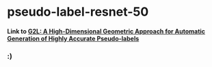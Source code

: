 # pseudo-label-resnet-50
#### Link to [G2L: A High-Dimensional Geometric Approach for Automatic Generation of Highly Accurate Pseudo-labels](https://openaccess.thecvf.com/content/ICCV2023W/LIMIT/papers/Kender_G2L_A_High-Dimensional_Geometric_Approach_for_Automatic_Generation_of_Highly_ICCVW_2023_paper.pdf)
### :)
